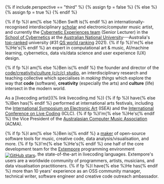 {% if include.perspective == "third" %}
{% assign fp = false %}
{% else %}
{% assign fp = true %}
{% endif %}

{% if fp %}I am{% else %}Ben Swift is{% endif %} an internationally-recognised
interdisciplinary
[scholar](https://scholar.google.com/citations?user=OQdYgLEAAAAJ) and
electronic/computer music artist, and currently the [Cybernetic Experiences
team](https://cybernetics.anu.edu.au/people/ben-swift/) (Senior Lecturer) in the
[School of Cybernetics](https://cybernetics.anu.edu.au/) at the [Australian National
University](https://anu.edu.au)---Australia's
[top-ranked](https://services.anu.edu.au/planning-governance/performance-measurement/world-university-rankings)
university (#31 [QS world
ranking](https://www.topuniversities.com/universities/australian-national-university)
2021). {% if fp %}I'm{% else %}He's{% endif %} an expert in computational art &
music, AI/machine learning, cybernetics, data vis/data science and user
experience (UX) design.

{% if fp %}I am{% else %}Ben is{% endif %} the founder and director of the
[code/creativity/culture (c/c/c)
studio](https://cs.anu.edu.au/code-creativity-culture/), an interdisciplinary
research and teaching collective which specialises in _making things_ which
explore the way that **code** (software), **creativity** (especially the arts)
and **culture** (life) intersect in the modern world.

As a [livecoding artist]({% link livecoding.md %}) {% if fp %}I have{% else
%}Ben has{% endif %} performed at international arts festivals, including the
[International Symposium on Electronic Art](http://www.isea-web.org) (ISEA) and
the [International Conference on Live Coding](https://iclc.toplap.org) (ICLC).
{% if fp %}I'm{% else %}He's{% endif %} the Vice President of the [Australasian
Computer Music Association](https://computermusic.org.au) (ACMA).

{% if fp %}I am{% else %}Ben is{% endif %} a
[maker](https://github.com/benswift) of open-source software tools for music,
creative code, data analysis/visualisation, and more. {% if fp %}I'm{% else
%}He's{% endif %} one half of the core development team for the
[Extempore](https://github.com/digego/extempore) programming environment <a
style="vertical-align: sub;"
href="https://github.com/digego/extempore/stargazers"><img style="width:unset;"
alt="GitHub stars"
src="https://img.shields.io/github/stars/digego/extempore"></a>, the
state-of-the-art in livecoding languages. Extempore's users are a worldwide
community of programmers, artists, musicians, and data visualisation
practitioners. {% if fp %}I have{% else %}He has{% endif %} more than 10 years'
experience as an OSS community manager, technical writer, software engineer and
creative code outreach ambassador.
